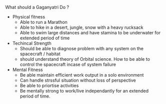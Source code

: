 What should a Gaganyatri Do ?

- Physical fitness
    - Able to run a  Marathon
    - Able to hike in a desert, jungle, snow with a heavy rucksack
    - Able to swim large distances and have stamina to be underwater for extended period of time
- Techincal Strength
    - Should be able to diagnose problem with any system on the spacecraft / habitat
    - should understand theory of Orbital science. How to be able to control the spacecraft incase of system failure 
- Mental Fitness
    - Be able maintain efficient work output in a solo environment
    - Can handle strssful situation without loss of perspective
    - Be able to priortise activities
    - Be mentally strong to work/live independantly for an extended period of time.